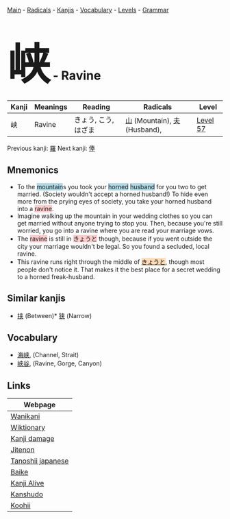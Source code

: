 <style> bigfont {font-size: 100px}</style>
[Main](../README.md) -
[Radicals](../radicals.md) -
[Kanjis](../kanjis.md) -
[Vocabulary](../vocabulary.md) -
[Levels](../levels.md) -
[Grammar](../grammar.md)
# <bigfont> 峡</bigfont> - Ravine 

| Kanji | Meanings | Reading | Radicals | Level |
| --- | --- | --- | --- | --- |
| 峡 | Ravine | きょう, こう, はざま | [山](../radicals/山.md) (Mountain), [夫](../radicals/夫.md) (Husband),  | [Level 57](../levels/wk_level57.md) |

Previous kanji: [羅](羅.md) Next kanji: [俸](俸.md) 

## Mnemonics
 * To the <span style="background-color:#ADD8E6"> mountain</span>s you took your <span style="background-color:#ADD8E6"> horned</span> <span style="background-color:#ADD8E6"> husband</span> for you two to get married. (Society wouldn't accept a horned husband!) To hide even more from the prying eyes of society, you take your horned husband into a <span style="background-color:#ffcccb"> ravine</span>.
* Imagine walking up the mountain in your wedding clothes so you can get married without anyone trying to stop you. Then, because you're still worried, you go into a ravine where you are read your marriage vows.
* The <span style="background-color:#ffcccb"> ravine</span> is still in <span style="background-color:#ffcccb"> きょうと</span> though, because if you went outside the city your marriage wouldn't be legal. So you found a secluded, local ravine.
* This ravine runs right through the middle of <span style="background-color:#fed8b1"> [きょうと](https://jisho.org/search/きょうと)</span>, though most people don't notice it. That makes it the best place for a secret wedding to a horned freak-husband.


## Similar kanjis
 * [挟](挟.md) (Between)* [狭](狭.md) (Narrow)


## Vocabulary
 * [海峡](../vocabulary/峡.md), (Channel, Strait)
* [峡谷](../vocabulary/峡.md), (Ravine, Gorge, Canyon)



## Links 

| Webpage |
| --- |
| [Wanikani          ](https://www.wanikani.com/kanji/峡) |
| [Wiktionary        ](https://en.wiktionary.org/wiki/峡) |
| [Kanji damage      ](http://www.kanjidamage.com/kanji/search?utf8=✓&q=峡) |
| [Jitenon           ](https://jitenon.com/kanji/峡) |
| [Tanoshii japanese ](https://www.tanoshiijapanese.com/dictionary/kanji.cfm?k=峡) |
| [Baike             ](https://baike.baidu.com/item/峡) |
| [Kanji Alive       ](https://app.kanjialive.com/峡) |
| [Kanshudo          ](https://www.kanshudo.com/searchmn?q=峡) |
| [Koohii            ](https://kanji.koohii.com/study/kanji/峡) |
